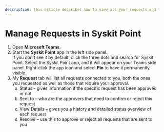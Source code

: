 ```yaml
---
description: This article describes how to view all your requests and their status or history.
---
```


# Manage Requests in Syskit Point

1. Open **Microsoft Teams**.
2. Start the **Syskit Point** app in the left side panel.  
If you don’t see it by default, click the three dots and search for Syskit Point. Select the Syskit Point app, and it will appear on your Teams side panel. 
Right-click the app icon and select **Pin** to have it permanently visible.
3. My **Request** tab will list all requests connected to you, both the ones you requested as well as those that require your approval. 
        <ol type="a">
            <li>    Status - gives information if the specific request has been approved or not</li>
            <li>    Sent to – who are the approvers that need to confirm or reject this request</li>
            <li>    View Details – gives you a history and detailed status overview of each request</li>
            <li>    Resolve – use this to approve or reject all requests that are sent to you</li>
        </ol>